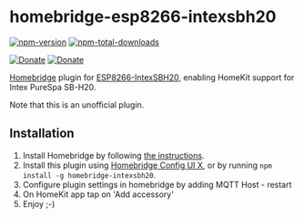 # homebridge-esp8266-intexsbh20

[![npm-version](https://badgen.net/npm/v/homebridge-intexsbh20)](https://www.npmjs.com/package/homebridge-intexsbh20)
[![npm-total-downloads](https://badgen.net/npm/dt/homebridge-intexsbh20)](https://www.npmjs.com/package/homebridge-intexsbh20)

[![Donate](https://badgen.net/badge/paypal/donate?icon=https://simpleicons.now.sh/paypal/fff)](https://www.paypal.com/donate/?hosted_button_id=B8NGNPFGK69BY)
[![Donate](https://badgen.net/badge/buymeacoffee/donate?icon=https://simpleicons.now.sh/buymeacoffee/fff)](https://www.buymeacoffee.com/louis49github)

[Homebridge](https://homebridge.io) plugin for [ESP8266-IntexSBH20](https://github.com/jnsbyr/esp8266-intexsbh20),
enabling HomeKit support for Intex PureSpa SB-H20.

Note that this is an unofficial plugin.

## Installation
1. Install Homebridge by following
   [the instructions](https://github.com/homebridge/homebridge/wiki).
2. Install this plugin using [Homebridge Config UI X](https://github.com/oznu/homebridge-config-ui-x), or by running `npm install -g homebridge-intexsbh20`.
3. Configure plugin settings in homebridge by adding MQTT Host - restart
4. On HomeKit app tap on 'Add accessory'
5. Enjoy ;-) 
